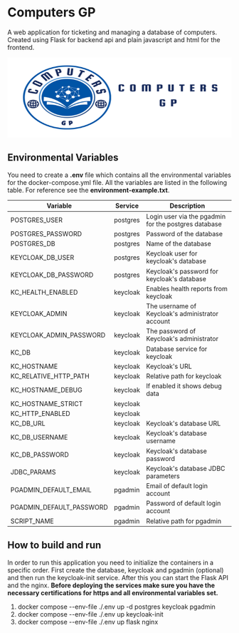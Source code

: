# Computers GP

A web application for ticketing and managing a database of computers. Created using Flask for backend api and plain javascript and html for the frontend.

<div align="center">
  <img src="./app/src/static/computers-gp-logo.svg" width="600" height="180" alt="Computers GP">
</div>

## Environmental Variables

You need to create a **.env** file which contains all the environmental variables for the docker-compose.yml file. All the variables are listed in the following table. For reference see the **environment-example.txt**.

| Variable | Service | Description |
| ---------- | -------- | ----------------- |
| POSTGRES_USER | postgres | Login user via the pgadmin for the postgres database |
| POSTGRES_PASSWORD | postgres | Password of the database |
| POSTGRES_DB | postgres | Name of the database |
| KEYCLOAK_DB_USER | postgres | Keycloak user for keycloak's database |
| KEYCLOAK_DB_PASSWORD | postgres | Keycloak's password for keycloak's database |
| KC_HEALTH_ENABLED | keycloak | Enables health reports from keycloak |
| KEYCLOAK_ADMIN | keycloak | The username of Keycloak's administrator account |
| KEYCLOAK_ADMIN_PASSWORD | keycloak | The password of Keycloak's administrator |
| KC_DB | keycloak | Database service for keycloak |
| KC_HOSTNAME | keycloak | Keycloak's URL |
| KC_RELATIVE_HTTP_PATH | keycloak | Relative path for keycloak |
| KC_HOSTNAME_DEBUG | keycloak | If enabled it shows debug data |
| KC_HOSTNAME_STRICT | keycloak | |
| KC_HTTP_ENABLED | keycloak | |
| KC_DB_URL | keycloak | Keycloak's database URL |
| KC_DB_USERNAME | keycloak | Keycloak's database username |
| KC_DB_PASSWORD | keycloak | Keycloak's database password |
| JDBC_PARAMS | keycloak | Keycloak's database JDBC parameters |
| PGADMIN_DEFAULT_EMAIL | pgadmin | Email of default login account |
| PGADMIN_DEFAULT_PASSWORD | pgadmin | Password of default login account |
| SCRIPT_NAME | pgadmin | Relative path for pgadmin |

## How to build and run

In order to run this application you need to initialize the containers in a specific order. First create the database, keycloak and pgadmin (optional) and then run the keycloak-init service. After this you can start the Flask API and the nginx. **Before deploying the services make sure you have the necessary certifications for https and all environmental variables set.**

1. docker compose --env-file ./.env up -d postgres keycloak pgadmin
2. docker compose --env-file ./.env up keycloak-init
3. docker compose --env-file ./.env up flask nginx
